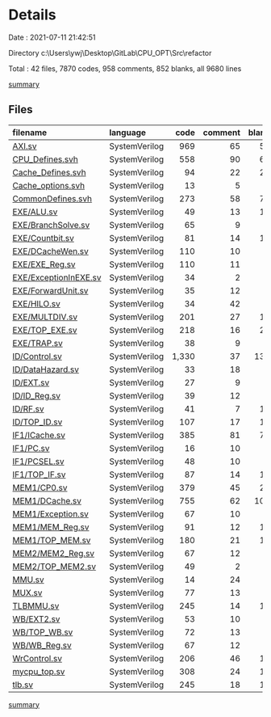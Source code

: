 # Details

Date : 2021-07-11 21:42:51

Directory c:\Users\ywj\Desktop\GitLab\CPU_OPT\Src\refactor

Total : 42 files,  7870 codes, 958 comments, 852 blanks, all 9680 lines

[summary](results.md)

## Files
| filename | language | code | comment | blank | total |
| :--- | :--- | ---: | ---: | ---: | ---: |
| [AXI.sv](/AXI.sv) | SystemVerilog | 969 | 65 | 55 | 1,089 |
| [CPU_Defines.svh](/CPU_Defines.svh) | SystemVerilog | 558 | 90 | 60 | 708 |
| [Cache_Defines.svh](/Cache_Defines.svh) | SystemVerilog | 94 | 22 | 22 | 138 |
| [Cache_options.svh](/Cache_options.svh) | SystemVerilog | 13 | 5 | 9 | 27 |
| [CommonDefines.svh](/CommonDefines.svh) | SystemVerilog | 273 | 58 | 74 | 405 |
| [EXE/ALU.sv](/EXE/ALU.sv) | SystemVerilog | 49 | 13 | 10 | 72 |
| [EXE/BranchSolve.sv](/EXE/BranchSolve.sv) | SystemVerilog | 65 | 9 | 2 | 76 |
| [EXE/Countbit.sv](/EXE/Countbit.sv) | SystemVerilog | 81 | 14 | 13 | 108 |
| [EXE/DCacheWen.sv](/EXE/DCacheWen.sv) | SystemVerilog | 110 | 10 | 6 | 126 |
| [EXE/EXE_Reg.sv](/EXE/EXE_Reg.sv) | SystemVerilog | 110 | 11 | 4 | 125 |
| [EXE/ExceptionInEXE.sv](/EXE/ExceptionInEXE.sv) | SystemVerilog | 34 | 2 | 1 | 37 |
| [EXE/ForwardUnit.sv](/EXE/ForwardUnit.sv) | SystemVerilog | 35 | 12 | 4 | 51 |
| [EXE/HILO.sv](/EXE/HILO.sv) | SystemVerilog | 34 | 42 | 5 | 81 |
| [EXE/MULTDIV.sv](/EXE/MULTDIV.sv) | SystemVerilog | 201 | 27 | 18 | 246 |
| [EXE/TOP_EXE.sv](/EXE/TOP_EXE.sv) | SystemVerilog | 218 | 16 | 24 | 258 |
| [EXE/TRAP.sv](/EXE/TRAP.sv) | SystemVerilog | 38 | 9 | 1 | 48 |
| [ID/Control.sv](/ID/Control.sv) | SystemVerilog | 1,330 | 37 | 137 | 1,504 |
| [ID/DataHazard.sv](/ID/DataHazard.sv) | SystemVerilog | 33 | 18 | 5 | 56 |
| [ID/EXT.sv](/ID/EXT.sv) | SystemVerilog | 27 | 9 | 0 | 36 |
| [ID/ID_Reg.sv](/ID/ID_Reg.sv) | SystemVerilog | 39 | 12 | 5 | 56 |
| [ID/RF.sv](/ID/RF.sv) | SystemVerilog | 41 | 7 | 17 | 65 |
| [ID/TOP_ID.sv](/ID/TOP_ID.sv) | SystemVerilog | 107 | 17 | 11 | 135 |
| [IF1/ICache.sv](/IF1/ICache.sv) | SystemVerilog | 385 | 81 | 76 | 542 |
| [IF1/PC.sv](/IF1/PC.sv) | SystemVerilog | 16 | 10 | 4 | 30 |
| [IF1/PCSEL.sv](/IF1/PCSEL.sv) | SystemVerilog | 48 | 10 | 7 | 65 |
| [IF1/TOP_IF.sv](/IF1/TOP_IF.sv) | SystemVerilog | 87 | 14 | 11 | 112 |
| [MEM1/CP0.sv](/MEM1/CP0.sv) | SystemVerilog | 379 | 45 | 27 | 451 |
| [MEM1/DCache.sv](/MEM1/DCache.sv) | SystemVerilog | 755 | 62 | 108 | 925 |
| [MEM1/Exception.sv](/MEM1/Exception.sv) | SystemVerilog | 67 | 10 | 6 | 83 |
| [MEM1/MEM_Reg.sv](/MEM1/MEM_Reg.sv) | SystemVerilog | 91 | 12 | 15 | 118 |
| [MEM1/TOP_MEM.sv](/MEM1/TOP_MEM.sv) | SystemVerilog | 180 | 21 | 13 | 214 |
| [MEM2/MEM2_Reg.sv](/MEM2/MEM2_Reg.sv) | SystemVerilog | 67 | 12 | 5 | 84 |
| [MEM2/TOP_MEM2.sv](/MEM2/TOP_MEM2.sv) | SystemVerilog | 49 | 2 | 7 | 58 |
| [MMU.sv](/MMU.sv) | SystemVerilog | 14 | 24 | 5 | 43 |
| [MUX.sv](/MUX.sv) | SystemVerilog | 77 | 13 | 7 | 97 |
| [TLBMMU.sv](/TLBMMU.sv) | SystemVerilog | 245 | 14 | 14 | 273 |
| [WB/EXT2.sv](/WB/EXT2.sv) | SystemVerilog | 53 | 10 | 5 | 68 |
| [WB/TOP_WB.sv](/WB/TOP_WB.sv) | SystemVerilog | 72 | 13 | 7 | 92 |
| [WB/WB_Reg.sv](/WB/WB_Reg.sv) | SystemVerilog | 67 | 12 | 5 | 84 |
| [WrControl.sv](/WrControl.sv) | SystemVerilog | 206 | 46 | 18 | 270 |
| [mycpu_top.sv](/mycpu_top.sv) | SystemVerilog | 308 | 24 | 16 | 348 |
| [tlb.sv](/tlb.sv) | SystemVerilog | 245 | 18 | 13 | 276 |

[summary](results.md)